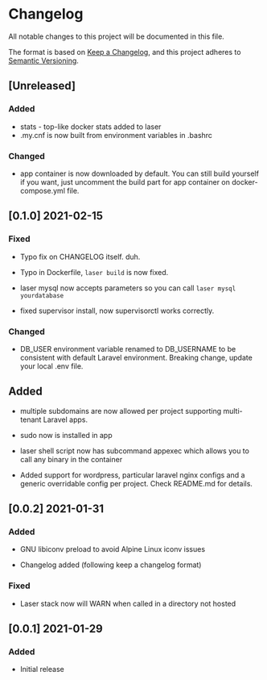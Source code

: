 # Changelog
All notable changes to this project will be documented in this file.

The format is based on [Keep a Changelog](https://keepachangelog.com/en/1.0.0/),
and this project adheres to [Semantic Versioning](https://semver.org/spec/v2.0.0.html).

## [Unreleased]
### Added
- stats - top-like docker stats added to laser
- .my.cnf is now built from environment variables in .bashrc

### Changed
- app container is now downloaded by default. You can still build yourself if 
  you want, just uncomment the build part for app container on 
  docker-compose.yml file.

## [0.1.0] 2021-02-15
### Fixed
- Typo fix on CHANGELOG itself. duh.

- Typo in Dockerfile, `laser build` is now fixed.

- laser mysql now accepts parameters so you can call `laser mysql yourdatabase`

- fixed supervisor install, now supervisorctl works correctly.

### Changed
- DB_USER environment variable renamed to DB_USERNAME to be consistent with
  default Laravel environment. Breaking change, update your local .env file.

## Added
- multiple subdomains are now allowed per project supporting multi-tenant
  Laravel apps.

- sudo now is installed in app

- laser shell script now has subcommand appexec which allows you to call any
  binary in the container

- Added support for wordpress, particular laravel nginx configs and a generic
  overridable config per project. Check README.md for details.

## [0.0.2] 2021-01-31
### Added
- GNU libiconv preload to avoid Alpine Linux iconv issues

- Changelog added (following keep a changelog format)

### Fixed
- Laser stack now will WARN when called in a directory not hosted

## [0.0.1] 2021-01-29
### Added
- Initial release
